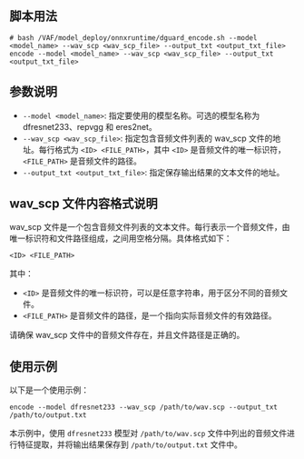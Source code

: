 ## 脚本用法

```
# bash /VAF/model_deploy/onnxruntime/dguard_encode.sh --model <model_name> --wav_scp <wav_scp_file> --output_txt <output_txt_file>
encode --model <model_name> --wav_scp <wav_scp_file> --output_txt <output_txt_file>

```

## 参数说明

- `--model <model_name>`: 指定要使用的模型名称。可选的模型名称为 dfresnet233、repvgg 和 eres2net。
- `--wav_scp <wav_scp_file>`: 指定包含音频文件列表的 wav_scp 文件的地址。每行格式为 `<ID> <FILE_PATH>`，其中 `<ID>` 是音频文件的唯一标识符，`<FILE_PATH>` 是音频文件的路径。
- `--output_txt <output_txt_file>`: 指定保存输出结果的文本文件的地址。

## wav_scp 文件内容格式说明

wav_scp 文件是一个包含音频文件列表的文本文件。每行表示一个音频文件，由唯一标识符和文件路径组成，之间用空格分隔。具体格式如下：

```
<ID> <FILE_PATH>
```

其中：
- `<ID>` 是音频文件的唯一标识符，可以是任意字符串，用于区分不同的音频文件。
- `<FILE_PATH>` 是音频文件的路径，是一个指向实际音频文件的有效路径。

请确保 wav_scp 文件中的音频文件存在，并且文件路径是正确的。

## 使用示例

以下是一个使用示例：

```
encode --model dfresnet233 --wav_scp /path/to/wav.scp --output_txt /path/to/output.txt
```

本示例中，使用 `dfresnet233` 模型对 `/path/to/wav.scp` 文件中列出的音频文件进行特征提取，并将输出结果保存到 `/path/to/output.txt` 文件中。